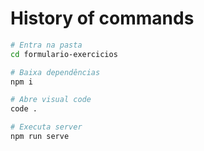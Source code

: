 # History of commands

```bash
# Entra na pasta
cd formulario-exercicios

# Baixa dependências
npm i

# Abre visual code
code .

# Executa server
npm run serve
```